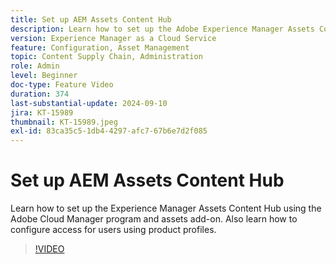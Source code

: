 ```yaml
---
title: Set up AEM Assets Content Hub
description: Learn how to set up the Adobe Experience Manager Assets Content Hub on AEM as a Cloud Service.
version: Experience Manager as a Cloud Service
feature: Configuration, Asset Management
topic: Content Supply Chain, Administration
role: Admin
level: Beginner
doc-type: Feature Video
duration: 374
last-substantial-update: 2024-09-10
jira: KT-15989
thumbnail: KT-15989.jpeg
exl-id: 83ca35c5-1db4-4297-afc7-67b6e7d2f085
---
```

# Set up AEM Assets Content Hub

Learn how to set up the Experience Manager Assets Content Hub using the Adobe Cloud Manager program and assets add-on. Also learn how to configure access for users using product profiles.

>[!VIDEO](https://video.tv.adobe.com/v/3433513/?learn=on)
